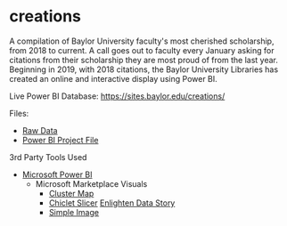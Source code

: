 # creations
A compilation of Baylor University faculty's most cherished scholarship, from 2018 to current. A call goes out to faculty every January asking for citations from their scholarship they are most proud of from the last year. Beginning in 2019, with 2018 citations, the Baylor University Libraries has created an online and interactive display using Power BI.

Live Power BI Database: https://sites.baylor.edu/creations/

Files:

* [Raw Data](https://baylor0.sharepoint.com/sites/CreationsDigitalDisplay/Shared%20Documents/General/Creations-visualization.xlsx?web=1)
* [Power BI Project File](https://josh-been.github.io/Creations/creationstest-2019.pbix)

3rd Party Tools Used

* [Microsoft Power BI](https://powerbi.microsoft.com/)
  * Microsoft Marketplace Visuals
    * [Cluster Map](https://appsource.microsoft.com/en-us/product/power-bi-visuals/WA104380806?tab=Overview)
    * [Chiclet Slicer](https://appsource.microsoft.com/en-us/product/power-bi-visuals/WA104380756?tab=Overview)
    [Enlighten Data Story](https://appsource.microsoft.com/en-us/product/power-bi-visuals/WA104380950?tab=Overview)
    * [Simple Image](https://appsource.microsoft.com/en-us/product/power-bi-visuals/WA104381835?tab=Overview)
